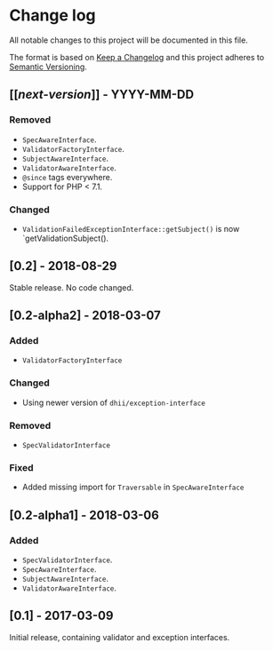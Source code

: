 # Change log
All notable changes to this project will be documented in this file.

The format is based on [Keep a Changelog](http://keepachangelog.com/)
and this project adheres to [Semantic Versioning](http://semver.org/).

## [[*next-version*]] - YYYY-MM-DD
### Removed
- `SpecAwareInterface`.
- `ValidatorFactoryInterface`.
- `SubjectAwareInterface`.
- `ValidatorAwareInterface`.
- `@since` tags everywhere.
- Support for PHP < 7.1.

### Changed
- `ValidationFailedExceptionInterface::getSubject()` is now `getValidationSubject().

## [0.2] - 2018-08-29
Stable release. No code changed.

## [0.2-alpha2] - 2018-03-07
### Added
- `ValidatorFactoryInterface`

### Changed
- Using newer version of `dhii/exception-interface`

### Removed
- `SpecValidatorInterface`

### Fixed
- Added missing import for `Traversable` in `SpecAwareInterface`

## [0.2-alpha1] - 2018-03-06
### Added
- `SpecValidatorInterface`.
- `SpecAwareInterface`.
- `SubjectAwareInterface`.
- `ValidatorAwareInterface`.

## [0.1] - 2017-03-09
Initial release, containing validator and exception interfaces.
